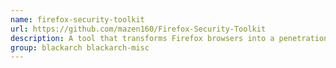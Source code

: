 ```yaml
---
name: firefox-security-toolkit
url: https://github.com/mazen160/Firefox-Security-Toolkit
description: A tool that transforms Firefox browsers into a penetration testing suite.
group: blackarch blackarch-misc
---
```


